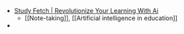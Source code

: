 - [Study Fetch | Revolutionize Your Learning With Ai](https://www.studyfetch.com/)
	- [[Note-taking]], [[Artificial intelligence in education]]
-